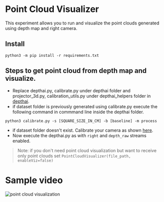 # Point Cloud Visualizer

This experiment allows you to run and visualize the point clouds generated using depth map and right camera.


## Install
```
python3 -m pip install -r requirements.txt
```

## Steps to get point cloud from depth map and visualize.

- Replace depthai.py, calibrate.py under depthai folder and projector_3d.py, calibration_utils.py under depthai_helpers folder in [depthai](https://github.com/luxonis/depthai/tree/master).
- if dataset folder is previously generated using calibrate.py execute the following command in commmand line inside the depthai folder.
```
python3 calibrate.py -s [SQUARE_SIZE_IN_CM] -b [baseline] -m process
```
- if dataset folder doesn't exist. Calibrate your camera as shown [here](https://docs.luxonis.com/tutorials/stereo_calibration/).
-  Now execute the depthai.py as with `right` and `depth_raw` streams enabled.


> Note: if you don't need point cloud visualization but want to receive only point clouds set `PointCloudVisualizer(file_path, enableViz=false)`


# Sample video
![point cloud visualization](https://media.giphy.com/media/W2Es1aC7N0XZIlyRmf/giphy.gif)
